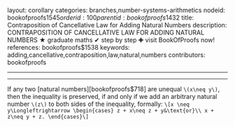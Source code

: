 layout: corollary
categories: branches,number-systems-arithmetics
nodeid: bookofproofs$1545
orderid: 100
parentid: bookofproofs$1432
title: Contraposition of Cancellative Law for Adding Natural Numbers
description: CONTRAPOSITION OF CANCELLATIVE LAW FOR ADDING NATURAL NUMBERS &#9733; graduate maths &#10004; step by step &#10010; visit BookOfProofs now!
references: bookofproofs$1538
keywords: adding,cancellative,contraposition,law,natural,numbers
contributors: bookofproofs

---


---

If any two [natural numbers][bookofproofs$718] are unequal `\(x\neq y\)`, then the inequality is preserved, if and only if we add an arbitrary natural number `\(z\)` to both sides of the inequality, formally: `\[x \neq y\Longleftrightarrow \begin{cases} z + x\neq z + y&\text{or}\\
x + z\neq y + z.
\end{cases}\]`
